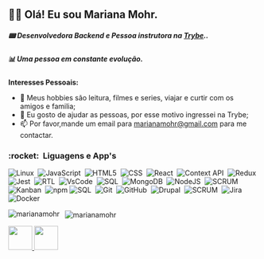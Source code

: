 

## 👩‍💻  Olá! Eu sou Mariana Mohr.
##### 📟 Desenvolvedora Backend e Pessoa instrutora na <a href="https://www.betrybe.com/">Trybe</a>.. 
##### 📊 Uma pessoa em constante evolução.



**Interesses Pessoais:**

- 🤔 Meus hobbies são leitura, filmes e series, viajar e curtir com os amigos e familia;
- 💬 Eu gosto de ajudar as pessoas, por esse motivo ingressei na Trybe;
- 📫 Por favor,mande um email para marianamohr@gmail.com para me contactar.


<h3> :rocket: &nbsp;Liguagens e App's </h3>
  
  ![Linux](https://img.shields.io/badge/-Linux-FCC624?style=flat=square&logo=linux&logoColor=black)&nbsp;
  ![JavaScript](https://img.shields.io/badge/-JavaScript-333333?style=flat&logo=javascript)&nbsp;
  ![HTML5](https://img.shields.io/badge/-HTML5-333333?style=flat&logo=HTML5)&nbsp;
  ![CSS](https://img.shields.io/badge/-CSS-333333?style=flat&logo=CSS3&logoColor=1572B6)&nbsp;
  ![React](https://img.shields.io/badge/-React-333333?style=flat&logo=react)&nbsp;
  ![Context API](https://img.shields.io/badge/-Context%20API-61DAFB?style=flat=square&logo=react&logoColor=black)&nbsp;
  ![Redux](https://img.shields.io/badge/-Redux-764ABC?style=flat=square&logo=redux&logoColor=white)&nbsp;
  ![Jest](https://img.shields.io/badge/-Jest-333333?style=flat&logo=jest)&nbsp;
  ![RTL](https://img.shields.io/badge/-RTL-61DAFB?style=flat=square&logo=react&logoColor=black)&nbsp;
  ![VsCode](https://img.shields.io/badge/-VsCode-333333?style=flat&logo=visual-studio-code)&nbsp;
  ![SQL](https://img.shields.io/badge/-SQL-4479A1?style=flat=square&logo=mysql&logoColor=white)&nbsp;
  ![MongoDB](https://img.shields.io/badge/-MongoDB-47A248?style=flat=square&logo=mongodb&logoColor=white)&nbsp;
  ![NodeJS](https://img.shields.io/badge/-Node.Js-339933?style=flat=square&logo=node-dot-js&logoColor=white)&nbsp;
  ![SCRUM](https://img.shields.io/badge/-SCRUM-blue?style=flat=square)&nbsp;
  ![Kanban](https://img.shields.io/badge/-Kanban-grey?style=flat=square)&nbsp;
  ![npm](https://img.shields.io/badge/-npm-CB3837?style=flat=square&logo=npm&logoColor=white)&nbsp;![SQL](https://img.shields.io/badge/-SQL-4479A1?style=flat=square&logo=mysql&logoColor=white)&nbsp;
  ![Git](https://img.shields.io/badge/-Git-333333?style=flat&logo=git)&nbsp;
  ![GitHub](https://img.shields.io/badge/-GitHub-333333?style=flat&logo=github)&nbsp;
  ![Drupal](https://img.shields.io/badge/-Drupal-333333?style=flat&logo=drupal)&nbsp;
  ![SCRUM](https://img.shields.io/badge/-PHP-blue?style=flat=square)&nbsp;
  ![Jira](https://img.shields.io/badge/-Jira-333333?style=flat&logo=jira)&nbsp;
  ![Docker](https://img.shields.io/badge/-Docker-333333?style=flat&logo=docker)&nbsp;

<div>
<p>
    <img align="left" src="https://github-readme-stats.vercel.app/api/top-langs/?username=marianamohr&layout=compact&theme=graywhite&title_color=268bd2" alt="marianamohr" />
</p>
<p>&nbsp;
    <img align="center" src="https://github-readme-stats.vercel.app/api?username=marianamohr&count_private=true&show_icons=true&theme=graywhite&icon_color=268bd2&title_color=268bd2" alt="marianamohr" />
</p>
  </div>

<a href="https://www.linkedin.com/in/mariana-mohr/" target="_blank">
  <img src="https://i.ibb.co/Kx2GSrT/linkedin.png" width="48px" height="48px">
</a>
<a href="https://www.instagram.com/marianamohr/?hl=pt-br" target="_blank">
  <img src="https://cdn.icon-icons.com/icons2/1211/PNG/512/1491579602-yumminkysocialmedia36_83067.png" width="48px" height="48px">
</a>

